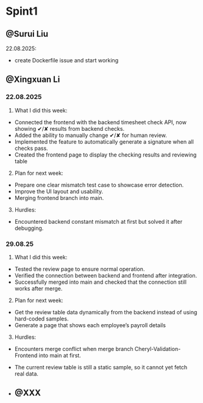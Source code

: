 # Spint1

## @Surui Liu

22.08.2025:
 - create Dockerfile issue and start working


 ## @Xingxuan Li
 ### 22.08.2025
  1. What I did this week:
  - Connected the frontend with the backend timesheet check API, now showing ✔/✘ results from backend checks.
  - Added the ability to manually change ✔/✘ for human review.
  - Implemented the feature to automatically generate a signature when all checks pass.
  - Created the frontend page to display the checking results and reviewing table
  2. Plan for next week:
  - Prepare one clear mismatch test case to showcase error detection.
  - Improve the UI layout and usability.
  - Merging frontend branch into main.
  3. Hurdles:
  - Encountered backend constant mismatch at first but solved it after debugging.

### 29.08.25
  1. What I did this week:
  - Tested the review page to ensure normal operation.
  - Verified the connection between backend and frontend after integration.
  - Successfully merged into main and checked that the connection still works after merge.
  2. Plan for next week:
  - Get the review table data dynamically from the backend instead of using hard-coded samples.
  - Generate a page that shows each employee’s payroll details
  3. Hurdles:
  - Encounters merge conflict when merge branch Cheryl-Validation-Frontend into main at first.
  - The current review table is still a static sample, so it cannot yet fetch real data.


  - ## @XXX
